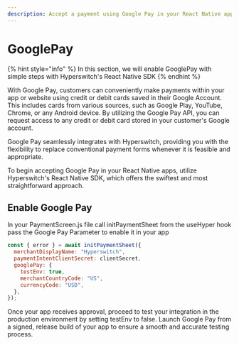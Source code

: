 ```yaml
---
description: Accept a payment using Google Pay in your React Native app
---
```


# GooglePay

{% hint style="info" %}
In this section, we will enable GooglePay with simple steps with Hyperswitch's React Native SDK
{% endhint %}

With Google Pay, customers can conveniently make payments within your app or website using credit or debit cards saved in their Google Account. This includes cards from various sources, such as Google Play, YouTube, Chrome, or any Android device. By utilizing the Google Pay API, you can request access to any credit or debit card stored in your customer's Google account.

Google Pay seamlessly integrates with Hyperswitch, providing you with the flexibility to replace conventional payment forms whenever it is feasible and appropriate.

To begin accepting Google Pay in your React Native apps, utilize Hyperswitch's React Native SDK, which offers the swiftest and most straightforward approach.

## Enable Google Pay

In your PaymentScreen.js file call initPaymentSheet from the useHyper hook pass the Google Pay Parameter to enable it in your app

```js
const { error } = await initPaymentSheet({
  merchantDisplayName: "Hyperswitch",
  paymentIntentClientSecret: clientSecret,
  googlePay: {
    testEnv: true,
    merchantCountryCode: "US",
    currencyCode: "USD",
  },
});
```

Once your app receives approval, proceed to test your integration in the production environment by setting testEnv to false. Launch Google Pay from a signed, release build of your app to ensure a smooth and accurate testing process.
